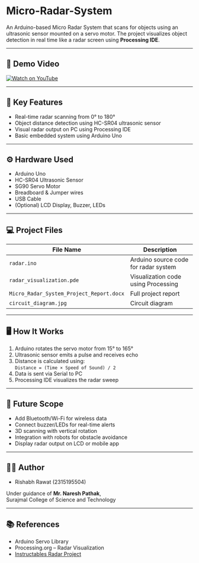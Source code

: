 # Micro-Radar-System
An Arduino-based Micro Radar System that scans for objects using an ultrasonic sensor mounted on a servo motor. The project visualizes object detection in real time like a radar screen using **Processing IDE**.

---

## 🎥 Demo Video

[![Watch on YouTube](https://img.youtube.com/vi/F3C1LtXdQ7Q/0.jpg)](https://youtube.com/watch?v=F3C1LtXdQ7Q)

---

## 🧠 Key Features

- Real-time radar scanning from 0° to 180°
- Object distance detection using HC-SR04 ultrasonic sensor
- Visual radar output on PC using Processing IDE
- Basic embedded system using Arduino Uno

---

## ⚙️ Hardware Used

- Arduino Uno
- HC-SR04 Ultrasonic Sensor
- SG90 Servo Motor
- Breadboard & Jumper wires
- USB Cable
- (Optional) LCD Display, Buzzer, LEDs

---

## 💻 Project Files

| File Name | Description |
|-----------|-------------|
| `radar.ino` | Arduino source code for radar system |
| `radar_visualization.pde` | Visualization code using Processing |
| `Micro_Radar_System_Project_Report.docx` | Full project report |
| `circuit_diagram.jpg` | Circuit diagram |

---

## 🖥️ How It Works

1. Arduino rotates the servo motor from 15° to 165°
2. Ultrasonic sensor emits a pulse and receives echo
3. Distance is calculated using:  
   `Distance = (Time × Speed of Sound) / 2`
4. Data is sent via Serial to PC
5. Processing IDE visualizes the radar sweep

---

## 🔭 Future Scope

- Add Bluetooth/Wi-Fi for wireless data
- Connect buzzer/LEDs for real-time alerts
- 3D scanning with vertical rotation
- Integration with robots for obstacle avoidance
- Display radar output on LCD or mobile app

---

## 👨‍🎓 Author

- Rishabh Rawat (2315195504)  

Under guidance of **Mr. Naresh Pathak**,  
Surajmal College of Science and Technology

---

## 📚 References

- Arduino Servo Library  
- Processing.org – Radar Visualization  
- [Instructables Radar Project](https://www.instructables.com/Arduino-Radar-System/)
